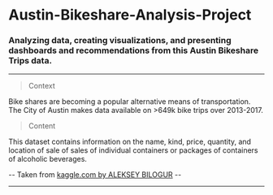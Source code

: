 # Austin-Bikeshare-Analysis-Project

### Analyzing data, creating visualizations, and presenting dashboards and recommendations from this Austin Bikeshare Trips data.

-----------------------------------------------------------------------------------
> Context

Bike shares are becoming a popular alternative means of transportation. The City of Austin makes data available on >649k bike trips over 2013-2017.

> Content

This dataset contains information on the name, kind, price, quantity, and location of sale of sales of individual containers or packages of containers of alcoholic beverages.

-- Taken from [kaggle.com by ALEKSEY BILOGUR](https://www.kaggle.com/datasets/residentmario/iowa-liquor-sales) --

-----------------------------------------------------------------------------------
